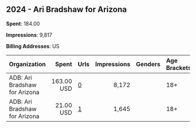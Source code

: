 ## 2024 - Ari Bradshaw for Arizona 
**Spent**: 184.00

**Impressions**: 9,817

**Billing Addresses**: US

|Organization|Spent|Urls|Impressions|Genders|Age Brackets|Country Codes|
|:---|---:|:---|---:|:---|:---|:---|
|ADB: Ari Bradshaw for Arizona|163.00 USD|[0](https://www.snap.com/political-ads/asset/d8cd16a8b66399506705531454e4f15bb274cced3c5a0af2c2880e0992d695ec?mediaType=mp4)|8,172||18+|united states|
|ADB: Ari Bradshaw for Arizona|21.00 USD|[1](https://www.snap.com/political-ads/asset/0aecd29b30ace7c3a6491390f7e43d7a7c5ef905fd550bdcf92cee949b01c0b6?mediaType=mp4)|1,645||18+|united states|
